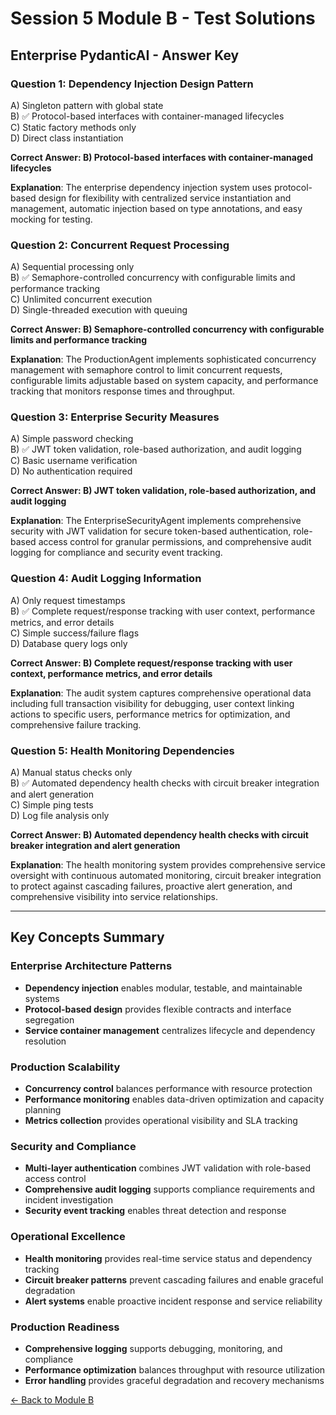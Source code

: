 # Session 5 Module B - Test Solutions

## Enterprise PydanticAI - Answer Key

### Question 1: Dependency Injection Design Pattern
A) Singleton pattern with global state  
B) ✅ Protocol-based interfaces with container-managed lifecycles  
C) Static factory methods only  
D) Direct class instantiation  

**Correct Answer: B) Protocol-based interfaces with container-managed lifecycles**

**Explanation**: The enterprise dependency injection system uses protocol-based design for flexibility with centralized service instantiation and management, automatic injection based on type annotations, and easy mocking for testing.

### Question 2: Concurrent Request Processing
A) Sequential processing only  
B) ✅ Semaphore-controlled concurrency with configurable limits and performance tracking  
C) Unlimited concurrent execution  
D) Single-threaded execution with queuing  

**Correct Answer: B) Semaphore-controlled concurrency with configurable limits and performance tracking**

**Explanation**: The ProductionAgent implements sophisticated concurrency management with semaphore control to limit concurrent requests, configurable limits adjustable based on system capacity, and performance tracking that monitors response times and throughput.

### Question 3: Enterprise Security Measures
A) Simple password checking  
B) ✅ JWT token validation, role-based authorization, and audit logging  
C) Basic username verification  
D) No authentication required  

**Correct Answer: B) JWT token validation, role-based authorization, and audit logging**

**Explanation**: The EnterpriseSecurityAgent implements comprehensive security with JWT validation for secure token-based authentication, role-based access control for granular permissions, and comprehensive audit logging for compliance and security event tracking.

### Question 4: Audit Logging Information
A) Only request timestamps  
B) ✅ Complete request/response tracking with user context, performance metrics, and error details  
C) Simple success/failure flags  
D) Database query logs only  

**Correct Answer: B) Complete request/response tracking with user context, performance metrics, and error details**

**Explanation**: The audit system captures comprehensive operational data including full transaction visibility for debugging, user context linking actions to specific users, performance metrics for optimization, and comprehensive failure tracking.

### Question 5: Health Monitoring Dependencies
A) Manual status checks only  
B) ✅ Automated dependency health checks with circuit breaker integration and alert generation  
C) Simple ping tests  
D) Log file analysis only  

**Correct Answer: B) Automated dependency health checks with circuit breaker integration and alert generation**

**Explanation**: The health monitoring system provides comprehensive service oversight with continuous automated monitoring, circuit breaker integration to protect against cascading failures, proactive alert generation, and comprehensive visibility into service relationships.

---

## Key Concepts Summary

### Enterprise Architecture Patterns
- **Dependency injection** enables modular, testable, and maintainable systems
- **Protocol-based design** provides flexible contracts and interface segregation
- **Service container management** centralizes lifecycle and dependency resolution

### Production Scalability
- **Concurrency control** balances performance with resource protection
- **Performance monitoring** enables data-driven optimization and capacity planning
- **Metrics collection** provides operational visibility and SLA tracking

### Security and Compliance
- **Multi-layer authentication** combines JWT validation with role-based access control
- **Comprehensive audit logging** supports compliance requirements and incident investigation
- **Security event tracking** enables threat detection and response

### Operational Excellence
- **Health monitoring** provides real-time service status and dependency tracking
- **Circuit breaker patterns** prevent cascading failures and enable graceful degradation
- **Alert systems** enable proactive incident response and service reliability

### Production Readiness
- **Comprehensive logging** supports debugging, monitoring, and compliance
- **Performance optimization** balances throughput with resource utilization
- **Error handling** provides graceful degradation and recovery mechanisms

[← Back to Module B](Session5_ModuleB_Enterprise_PydanticAI.md)